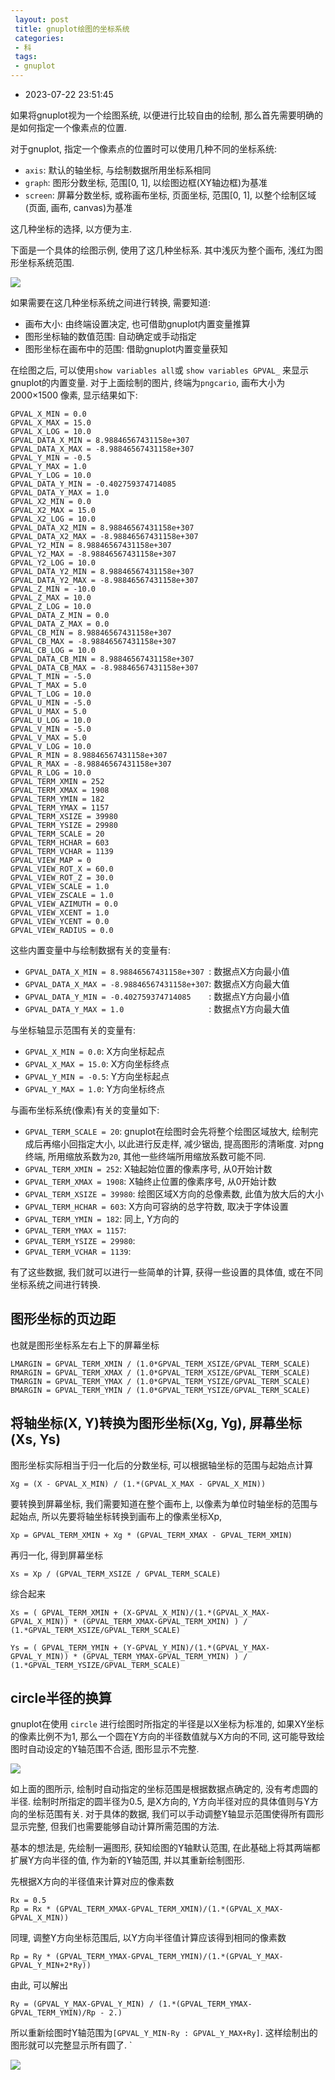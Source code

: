 ```yaml
---
 layout: post
 title: gnuplot绘图的坐标系统
 categories:
 - 科
 tags:
 - gnuplot
---
```


- 2023-07-22 23:51:45

如果将gnuplot视为一个绘图系统, 以便进行比较自由的绘制, 那么首先需要明确的是如何指定一个像素点的位置.

对于gnuplot, 指定一个像素点的位置时可以使用几种不同的坐标系统:

- `axis`: 默认的轴坐标, 与绘制数据所用坐标系相同
- `graph`: 图形分数坐标, 范围[0, 1], 以绘图边框(XY轴边框)为基准
- `screen`: 屏幕分数坐标, 或称画布坐标, 页面坐标, 范围[0, 1], 以整个绘制区域(页面, 画布, canvas)为基准

这几种坐标的选择, 以方便为主.

下面是一个具体的绘图示例, 使用了这几种坐标系. 其中浅灰为整个画布, 浅红为图形坐标系统范围.

![](https://jerkwin.github.io/pic/gnuplot-term-1.png)

如果需要在这几种坐标系统之间进行转换, 需要知道:

- 画布大小: 由终端设置决定, 也可借助gnuplot内置变量推算
- 图形坐标轴的数值范围: 自动确定或手动指定
- 图形坐标在画布中的范围: 借助gnuplot内置变量获知

在绘图之后, 可以使用`show variables all`或 `show variables GPVAL_` 来显示gnuplot的内置变量. 对于上面绘制的图片, 终端为`pngcario`, 画布大小为 2000×1500 像素, 显示结果如下:

	GPVAL_X_MIN = 0.0
	GPVAL_X_MAX = 15.0
	GPVAL_X_LOG = 10.0
	GPVAL_DATA_X_MIN = 8.98846567431158e+307
	GPVAL_DATA_X_MAX = -8.98846567431158e+307
	GPVAL_Y_MIN = -0.5
	GPVAL_Y_MAX = 1.0
	GPVAL_Y_LOG = 10.0
	GPVAL_DATA_Y_MIN = -0.402759374714085
	GPVAL_DATA_Y_MAX = 1.0
	GPVAL_X2_MIN = 0.0
	GPVAL_X2_MAX = 15.0
	GPVAL_X2_LOG = 10.0
	GPVAL_DATA_X2_MIN = 8.98846567431158e+307
	GPVAL_DATA_X2_MAX = -8.98846567431158e+307
	GPVAL_Y2_MIN = 8.98846567431158e+307
	GPVAL_Y2_MAX = -8.98846567431158e+307
	GPVAL_Y2_LOG = 10.0
	GPVAL_DATA_Y2_MIN = 8.98846567431158e+307
	GPVAL_DATA_Y2_MAX = -8.98846567431158e+307
	GPVAL_Z_MIN = -10.0
	GPVAL_Z_MAX = 10.0
	GPVAL_Z_LOG = 10.0
	GPVAL_DATA_Z_MIN = 0.0
	GPVAL_DATA_Z_MAX = 0.0
	GPVAL_CB_MIN = 8.98846567431158e+307
	GPVAL_CB_MAX = -8.98846567431158e+307
	GPVAL_CB_LOG = 10.0
	GPVAL_DATA_CB_MIN = 8.98846567431158e+307
	GPVAL_DATA_CB_MAX = -8.98846567431158e+307
	GPVAL_T_MIN = -5.0
	GPVAL_T_MAX = 5.0
	GPVAL_T_LOG = 10.0
	GPVAL_U_MIN = -5.0
	GPVAL_U_MAX = 5.0
	GPVAL_U_LOG = 10.0
	GPVAL_V_MIN = -5.0
	GPVAL_V_MAX = 5.0
	GPVAL_V_LOG = 10.0
	GPVAL_R_MIN = 8.98846567431158e+307
	GPVAL_R_MAX = -8.98846567431158e+307
	GPVAL_R_LOG = 10.0
	GPVAL_TERM_XMIN = 252
	GPVAL_TERM_XMAX = 1908
	GPVAL_TERM_YMIN = 182
	GPVAL_TERM_YMAX = 1157
	GPVAL_TERM_XSIZE = 39980
	GPVAL_TERM_YSIZE = 29980
	GPVAL_TERM_SCALE = 20
	GPVAL_TERM_HCHAR = 603
	GPVAL_TERM_VCHAR = 1139
	GPVAL_VIEW_MAP = 0
	GPVAL_VIEW_ROT_X = 60.0
	GPVAL_VIEW_ROT_Z = 30.0
	GPVAL_VIEW_SCALE = 1.0
	GPVAL_VIEW_ZSCALE = 1.0
	GPVAL_VIEW_AZIMUTH = 0.0
	GPVAL_VIEW_XCENT = 1.0
	GPVAL_VIEW_YCENT = 0.0
	GPVAL_VIEW_RADIUS = 0.0

这些内置变量中与绘制数据有关的变量有:

- `GPVAL_DATA_X_MIN = 8.98846567431158e+307 `: 数据点X方向最小值
- `GPVAL_DATA_X_MAX = -8.98846567431158e+307`: 数据点X方向最大值
- `GPVAL_DATA_Y_MIN = -0.402759374714085    `: 数据点Y方向最小值
- `GPVAL_DATA_Y_MAX = 1.0                   `: 数据点Y方向最大值

与坐标轴显示范围有关的变量有:

- `GPVAL_X_MIN = 0.0`: X方向坐标起点
- `GPVAL_X_MAX = 15.0`: X方向坐标终点
- `GPVAL_Y_MIN = -0.5`: Y方向坐标起点
- `GPVAL_Y_MAX = 1.0`:  Y方向坐标终点

与画布坐标系统(像素)有关的变量如下:

- `GPVAL_TERM_SCALE = 20`: gnuplot在绘图时会先将整个绘图区域放大, 绘制完成后再缩小回指定大小, 以此进行反走样, 减少锯齿, 提高图形的清晰度. 对png终端, 所用缩放系数为`20`, 其他一些终端所用缩放系数可能不同.
- `GPVAL_TERM_XMIN = 252`:   X轴起始位置的像素序号, 从0开始计数
- `GPVAL_TERM_XMAX = 1908`:  X轴终止位置的像素序号, 从0开始计数
- `GPVAL_TERM_XSIZE = 39980`:  绘图区域X方向的总像素数, 此值为放大后的大小
- `GPVAL_TERM_HCHAR = 603`: X方向可容纳的总字符数, 取决于字体设置
- `GPVAL_TERM_YMIN = 182`:   同上, Y方向的
- `GPVAL_TERM_YMAX = 1157`:
- `GPVAL_TERM_YSIZE = 29980`:
- `GPVAL_TERM_VCHAR = 1139`:

有了这些数据, 我们就可以进行一些简单的计算, 获得一些设置的具体值, 或在不同坐标系统之间进行转换.

## 图形坐标的页边距

也就是图形坐标系左右上下的屏幕坐标

	LMARGIN = GPVAL_TERM_XMIN / (1.0*GPVAL_TERM_XSIZE/GPVAL_TERM_SCALE)
	RMARGIN = GPVAL_TERM_XMAX / (1.0*GPVAL_TERM_XSIZE/GPVAL_TERM_SCALE)
	TMARGIN = GPVAL_TERM_YMAX / (1.0*GPVAL_TERM_YSIZE/GPVAL_TERM_SCALE)
	BMARGIN = GPVAL_TERM_YMIN / (1.0*GPVAL_TERM_YSIZE/GPVAL_TERM_SCALE)

## 将轴坐标(X, Y)转换为图形坐标(Xg, Yg), 屏幕坐标(Xs, Ys)

图形坐标实际相当于归一化后的分数坐标, 可以根据轴坐标的范围与起始点计算

	Xg = (X - GPVAL_X_MIN) / (1.*(GPVAL_X_MAX - GPVAL_X_MIN))

要转换到屏幕坐标, 我们需要知道在整个画布上, 以像素为单位时轴坐标的范围与起始点, 所以先要将轴坐标转换到画布上的像素坐标Xp,

	Xp = GPVAL_TERM_XMIN + Xg * (GPVAL_TERM_XMAX - GPVAL_TERM_XMIN)

再归一化, 得到屏幕坐标

	Xs = Xp / (GPVAL_TERM_XSIZE / GPVAL_TERM_SCALE)

综合起来

	Xs = ( GPVAL_TERM_XMIN + (X-GPVAL_X_MIN)/(1.*(GPVAL_X_MAX-GPVAL_X_MIN)) * (GPVAL_TERM_XMAX-GPVAL_TERM_XMIN) ) / (1.*GPVAL_TERM_XSIZE/GPVAL_TERM_SCALE)

	Ys = ( GPVAL_TERM_YMIN + (Y-GPVAL_Y_MIN)/(1.*(GPVAL_Y_MAX-GPVAL_Y_MIN)) * (GPVAL_TERM_YMAX-GPVAL_TERM_YMIN) ) / (1.*GPVAL_TERM_YSIZE/GPVAL_TERM_SCALE)

## circle半径的换算

gnuplot在使用 `circle` 进行绘图时所指定的半径是以X坐标为标准的, 如果XY坐标的像素比例不为1, 那么一个圆在Y方向的半径数值就与X方向的不同, 这可能导致绘图时自动设定的Y轴范围不合适, 图形显示不完整.

![](https://jerkwin.github.io/pic/gnuplot-term-2.png)

如上面的图所示, 绘制时自动指定的坐标范围是根据数据点确定的, 没有考虑圆的半径. 绘制时所指定的圆半径为0.5, 是X方向的, Y方向半径对应的具体值则与Y方向的坐标范围有关. 对于具体的数据, 我们可以手动调整Y轴显示范围使得所有圆形显示完整, 但我们也需要能够自动计算所需范围的方法.

基本的想法是, 先绘制一遍图形, 获知绘图的Y轴默认范围, 在此基础上将其两端都扩展Y方向半径的值, 作为新的Y轴范围, 并以其重新绘制图形.

先根据X方向的半径值来计算对应的像素数

	Rx = 0.5
	Rp = Rx * (GPVAL_TERM_XMAX-GPVAL_TERM_XMIN)/(1.*(GPVAL_X_MAX-GPVAL_X_MIN))

同理, 调整Y方向坐标范围后, 以Y方向半径值计算应该得到相同的像素数

	Rp = Ry * (GPVAL_TERM_YMAX-GPVAL_TERM_YMIN)/(1.*(GPVAL_Y_MAX-GPVAL_Y_MIN+2*Ry))

由此, 可以解出

	Ry = (GPVAL_Y_MAX-GPVAL_Y_MIN) / (1.*(GPVAL_TERM_YMAX-GPVAL_TERM_YMIN)/Rp - 2.)

所以重新绘图时Y轴范围为`[GPVAL_Y_MIN-Ry : GPVAL_Y_MAX+Ry]`. 这样绘制出的图形就可以完整显示所有圆了.
`

![](https://jerkwin.github.io/pic/gnuplot-term-3.png)
